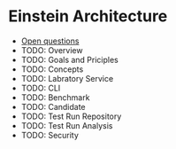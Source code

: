 # Einstein Architecture

* [Open questions](open-questions)
* TODO: Overview
* TODO: Goals and Priciples
* TODO: Concepts
* TODO: Labratory Service
* TODO: CLI
* TODO: Benchmark
* TODO: Candidate
* TODO: Test Run Repository
* TODO: Test Run Analysis
* TODO: Security

